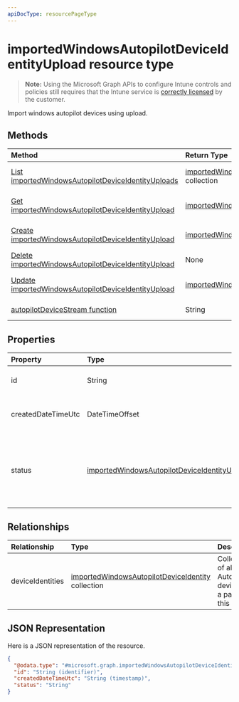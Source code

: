 ```yaml
---
apiDocType: resourcePageType
---
```

# importedWindowsAutopilotDeviceIdentityUpload resource type

> **Note:** Using the Microsoft Graph APIs to configure Intune controls and policies still requires that the Intune service is [correctly licensed](https://go.microsoft.com/fwlink/?linkid=839381) by the customer.

Import windows autopilot devices using upload.
## Methods
|Method|Return Type|Description|
|:---|:---|:---|
|[List importedWindowsAutopilotDeviceIdentityUploads](../api/intune_enrollment_importedwindowsautopilotdeviceidentityupload_list.md)|[importedWindowsAutopilotDeviceIdentityUpload](../resources/intune_enrollment_importedwindowsautopilotdeviceidentityupload.md) collection|List properties and relationships of the [importedWindowsAutopilotDeviceIdentityUpload](../resources/intune_enrollment_importedwindowsautopilotdeviceidentityupload.md) objects.|
|[Get importedWindowsAutopilotDeviceIdentityUpload](../api/intune_enrollment_importedwindowsautopilotdeviceidentityupload_get.md)|[importedWindowsAutopilotDeviceIdentityUpload](../resources/intune_enrollment_importedwindowsautopilotdeviceidentityupload.md)|Read properties and relationships of the [importedWindowsAutopilotDeviceIdentityUpload](../resources/intune_enrollment_importedwindowsautopilotdeviceidentityupload.md) object.|
|[Create importedWindowsAutopilotDeviceIdentityUpload](../api/intune_enrollment_importedwindowsautopilotdeviceidentityupload_create.md)|[importedWindowsAutopilotDeviceIdentityUpload](../resources/intune_enrollment_importedwindowsautopilotdeviceidentityupload.md)|Create a new [importedWindowsAutopilotDeviceIdentityUpload](../resources/intune_enrollment_importedwindowsautopilotdeviceidentityupload.md) object.|
|[Delete importedWindowsAutopilotDeviceIdentityUpload](../api/intune_enrollment_importedwindowsautopilotdeviceidentityupload_delete.md)|None|Deletes a [importedWindowsAutopilotDeviceIdentityUpload](../resources/intune_enrollment_importedwindowsautopilotdeviceidentityupload.md).|
|[Update importedWindowsAutopilotDeviceIdentityUpload](../api/intune_enrollment_importedwindowsautopilotdeviceidentityupload_update.md)|[importedWindowsAutopilotDeviceIdentityUpload](../resources/intune_enrollment_importedwindowsautopilotdeviceidentityupload.md)|Update the properties of a [importedWindowsAutopilotDeviceIdentityUpload](../resources/intune_enrollment_importedwindowsautopilotdeviceidentityupload.md) object.|
|[autopilotDeviceStream function](../api/intune_enrollment_importedwindowsautopilotdeviceidentityupload_autopilotdevicestream.md)|String|Create a upload request with autopilot device stream in it.|

## Properties
|Property|Type|Description|
|:---|:---|:---|
|id|String|The GUID for the object|
|createdDateTimeUtc|DateTimeOffset|DateTime when the entity is created.|
|status|[importedWindowsAutopilotDeviceIdentityUploadStatus](../resources/intune_enrollment_importedwindowsautopilotdeviceidentityuploadstatus.md)|Upload status. Possible values are: `noUpload`, `pending`, `complete`, `error`.|

## Relationships
|Relationship|Type|Description|
|:---|:---|:---|
|deviceIdentities|[importedWindowsAutopilotDeviceIdentity](../resources/intune_enrollment_importedwindowsautopilotdeviceidentity.md) collection|Collection of all Autopilot devices as a part of this upload.|

## JSON Representation
Here is a JSON representation of the resource.
<!-- {
  "blockType": "resource",
  "keyProperty": "id",
  "@odata.type": "microsoft.graph.importedWindowsAutopilotDeviceIdentityUpload"
}
-->
``` json
{
  "@odata.type": "#microsoft.graph.importedWindowsAutopilotDeviceIdentityUpload",
  "id": "String (identifier)",
  "createdDateTimeUtc": "String (timestamp)",
  "status": "String"
}
```



